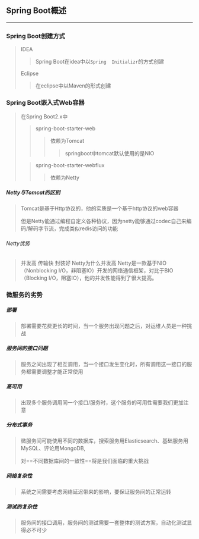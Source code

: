 ## Spring Boot概述

-------

### Spring Boot创建方式

> IDEA
>
> > Spring Boot在idea中以`Spring  Initializr`的方式创建
>
> Eclipse
>
> > 在eclipse中以Maven的形式创建

### Spring Boot嵌入式Web容器

> 在Spring Boot2.x中
>
> > spring-boot-starter-web
> >
> > > 依赖为Tomcat
> > >
> > > >  springboot中tomcat默认使用的是NIO
>
> > spring-boot-starter-webflux
> >
> > > 依赖为Netty

##### Netty与Tomcat的区别

> Tomcat是基于Http协议的，他的实质是一个基于http协议的web容器
>
> 但是Netty能通过编程自定义各种协议，因为netty能够通过codec自己来编码/解码字节流，完成类似redis访问的功能

###### Netty优势

> 并发高
> 传输快
> 封装好
> Netty为什么并发高
> Netty是一款基于NIO（Nonblocking I/O，非阻塞IO）开发的网络通信框架，对比于BIO（Blocking I/O，阻塞IO），他的并发性能得到了很大提高。



### 微服务的劣势

##### 部署

> 部署需要花费更长的时间，当一个服务出现问题之后，对运维人员是一种挑战

##### 服务间的接口问题

> 服务之间出现了相互调用，当一个接口发生变化时，所有调用这一接口的服务都需要调整才能正常使用

##### 高可用

> 出现多个服务调用同一个接口/服务时，这个服务的可用性需要我们更加注意

##### 分布式事务

> 微服务间可能使用不同的数据库，搜索服务用Elasticsearch、基础服务用MySQL、评论用MongoDB,
>
> 对==不同数据库间的一致性==将是我们面临的重大挑战

##### 网络复杂性

> 系统之间需要考虑网络延迟带来的影响，要保证服务间的正常运转

##### 测试的复杂性

> 服务间的接口调用，服务间的测试需要一套整体的测试方案，自动化测试显得必不可少



